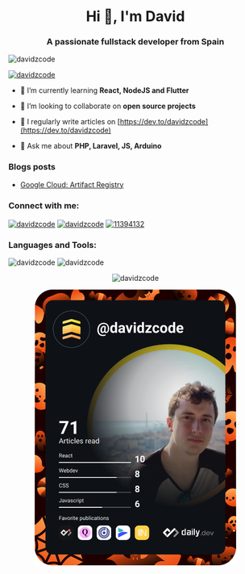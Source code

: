 <h1 align="center">Hi 👋, I'm David</h1>
<h3 align="center">A passionate fullstack developer from Spain</h3>

<p align="left"> <img src="https://komarev.com/ghpvc/?username=davidzcode&label=Profile%20views&color=0e75b6&style=flat" alt="davidzcode" /> </p>

<p align="left"> <a href="https://github.com/ryo-ma/github-profile-trophy"><img src="https://github-profile-trophy.vercel.app/?username=davidzcode" alt="davidzcode" /></a> </p>

- 🌱 I’m currently learning **React, NodeJS and Flutter**

- 👯 I’m looking to collaborate on **open source projects**

- 📝 I regularly write articles on [https://dev.to/davidzcode](https://dev.to/davidzcode)

- 💬 Ask me about **PHP, Laravel, JS, Arduino**

### Blogs posts
<!-- BLOG-POST-LIST:START -->
- [Google Cloud: Artifact Registry](https://dev.to/davidzcode/google-cloud-artifact-registry-5ej9)
<!-- BLOG-POST-LIST:END -->

<h3 align="left">Connect with me:</h3>
<p align="left">
<a href="https://codepen.io/davidzcode" target="blank"><img align="center" src="https://raw.githubusercontent.com/rahuldkjain/github-profile-readme-generator/master/src/images/icons/Social/codepen.svg" alt="davidzcode" height="30" width="40" /></a>
<a href="https://dev.to/davidzcode" target="blank"><img align="center" src="https://cdn.jsdelivr.net/npm/simple-icons@3.0.1/icons/dev-dot-to.svg" alt="davidzcode" height="30" width="40" /></a>
<a href="https://stackoverflow.com/users/11394132" target="blank"><img align="center" src="https://raw.githubusercontent.com/rahuldkjain/github-profile-readme-generator/master/src/images/icons/Social/stack-overflow.svg" alt="11394132" height="30" width="40" /></a>
</p>

<h3 align="left">Languages and Tools:</h3>

<div style="width: 100%">
<img width="49.5%" src="https://github-readme-stats.vercel.app/api?username=davidzcode&show_icons=true&locale=en" alt="davidzcode" />
<img width="49.5%" src="https://github-readme-streak-stats.herokuapp.com/?user=davidzcode&" alt="davidzcode" />
</div>

<p align="center"><img src="https://github-readme-stats.vercel.app/api/top-langs?username=davidzcode&show_icons=true&locale=en&layout=compact" alt="davidzcode" /></p>

<p align="center">
  <a href="https://app.daily.dev/davidzcode"><img src="https://github.com/davidzcode/davidzcode/blob/main/devcard.svg" width="400" alt="davidzcode's Dev Card"/></a>
</p>
